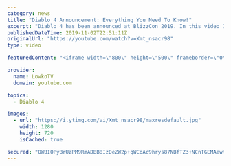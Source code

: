 ```yaml
---
category: news
title: "Diablo 4 Announcement: Everything You Need To Know!"
excerpt: "Diablo 4 has been announced at BlizzCon 2019. In this video I go over everything you need to know about this upcoming Blizzard Entertainment game."
publishedDateTime: 2019-11-02T22:51:11Z
originalUrl: "https://youtube.com/watch?v=Xmt_nsacr98"
type: video

featuredContent: "<iframe width=\"800\" height=\"500\" frameborder=\"0\" src=\"https://www.youtube.com/embed/Xmt_nsacr98\" allow=\"accelerometer; autoplay; encrypted-media; gyroscope; picture-in-picture\" allowfullscreen></iframe>"

provider:
  name: LowkoTV
  domain: youtube.com

topics:
  - Diablo 4

images:
  - url: "https://i.ytimg.com/vi/Xmt_nsacr98/maxresdefault.jpg"
    width: 1280
    height: 720
    isCached: true

secured: "OWBIOPyBrUzPM9RmADBB8IzDeZW2p+qWCoAc9hrys87NBfTZ3+NCnTGEMAewtBxoRI3PNXUL3Yn9Y3ReVeBN+FcB7zQjA2Yf6HpH+ee+8X0HMZ6j1lRAKpVk3l5n6uh7SqyvA55AWP5GdARecZ8jaYspj6WjX1Kedu+Dj6UzRrxaCzSxq/mKLWvvvnnA5GnUf6kdqhfI1Kfm/5eM9HYQ/MFL1bcWY7sFxk6B6Zic1zfC9VleAkewm90c1ra5ECfP6jeLIyU4hInd5fjg1fVO7mKzsxqEzd0ubBunMXdaJmp1V4UinaWfLwO/IaHTZSOqjVlb/41prVgWUBMu9FAmIhNiEysWHqeFWaFq6CGr04yFDWN+wC352vJwaalc0eKRR03uUxPq4nDzfa6lPciRR6lGhUdWG/nPeNaqQjBWkqI90o25Sx1QWfw7PDw8cBw8;i2sLE9D3vz9UxvNpeksivg=="
---
```


